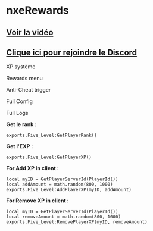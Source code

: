 # nxeRewards

[Voir la vidéo](https://youtu.be/f2SXpMzkUFo)
-
[Clique ici pour rejoindre le Discord](https://discord.gg/5dev)
-

<p>XP système</p>
<p>Rewards menu </p>
<p>Anti-Cheat trigger</p>
<p>Full Config </p>
<p>Full Logs</p>

**Get le rank :**
```
exports.Five_Level:GetPlayerRank()
```
 
**Get l'EXP :** 

```
exports.Five_Level:GetPlayerXP()
```

**For Add XP in client :** 
 ```
local myID = GetPlayerServerId(PlayerId())
local addAmount = math.random(800, 1000)
exports.Five_Level:AddPlayerXP(myID, addAmount)
```

**For Remove XP in client :**
```
local myID = GetPlayerServerId(PlayerId())
local removeAmount = math.random(800, 1000)
exports.Five_Level:RemovePlayerXP(myID, removeAmount)
```